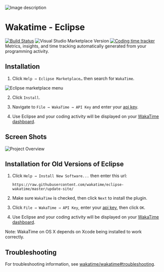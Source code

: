 ![Image description](https://i1.faceprep.in/ProGrad/face-logo-resized.png)
# Wakatime - Eclipse
[![Build Status](https://travis-ci.com/wakatime/vscode-wakatime.png?branch=master)](https://travis-ci.com/wakatime/vscode-wakatime)
![Visual Studio Marketplace Version](https://img.shields.io/visual-studio-marketplace/v/WakaTime.vscode-wakatime.png?label=Visual%20Studio%20Marketplace)
[![Coding time tracker](https://wakatime.com/badge/github/wakatime/vscode-wakatime.png?branch=master)](https://wakatime.com/badge/github/wakatime/vscode-wakatime)
Metrics, insights, and time tracking automatically generated from your programming activity.


## Installation

1. Click `Help → Eclipse Marketplace…` then search for `WakaTime`.

![Eclipse marketplace menu](https://wakatime.com/static/img/plugins/installing/eclipse.png)

2. Click `Install`.

3. Navigate to `File → WakaTime → API Key` and enter your [api key](https://wakatime.com/settings#apikey).

4. Use Eclipse and your coding activity will be displayed on your [WakaTime dashboard](https://wakatime.com).


## Screen Shots

![Project Overview](https://wakatime.com/static/img/ScreenShots/Screen-Shot-2016-03-21.png)


## Installation for Old Versions of Eclipse

1. Click `Help → Install New Software...` then enter this url:

    `https://raw.githubusercontent.com/wakatime/eclipse-wakatime/master/update-site/`

2. Make sure `WakaTime` is checked, then click `Next` to install the plugin.

3. Click `File → WakaTime → API Key`, enter your [api key](https://wakatime.com/settings#apikey), then click `OK`.

4. Use Eclipse and your coding activity will be displayed on your [WakaTime dashboard](https://wakatime.com).

Note: WakaTime on OS X depends on Xcode being installed to work correctly.


## Troubleshooting

For troubleshooting information, see [wakatime/wakatime#troubleshooting](https://github.com/wakatime/wakatime#troubleshooting).
